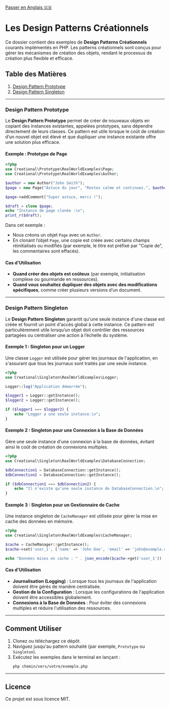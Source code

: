 [ Passer en Anglais 🇬🇧](README.md)

# Les Design Patterns Créationnels

Ce dossier contient des exemples de **Design Patterns Créationnels** courants implémentés en PHP. Les patterns créationnels sont conçus pour gérer les mécanismes de création des objets, rendant le processus de création plus flexible et efficace.

## Table des Matières

1. [Design Pattern Prototype](#design-pattern-prototype)  
2. [Design Pattern Singleton](#design-pattern-singleton)

---

### Design Pattern Prototype

Le **Design Pattern Prototype** permet de créer de nouveaux objets en copiant des instances existantes, appelées prototypes, sans dépendre directement de leurs classes. Ce pattern est utile lorsque le coût de création d’un nouvel objet est élevé et que dupliquer une instance existante offre une solution plus efficace.

#### Exemple : Prototype de Page

```php
<?php
use Creational\Prototype\RealWorldExamples\Page;
use Creational\Prototype\RealWorldExamples\Author;

$author = new Author("John Smith");
$page = new Page("Astuce du jour", "Restez calme et continuez.", $author);

$page->addComment("Super astuce, merci !");

$draft = clone $page;
echo "Instance de page clonée :\n";
print_r($draft);
```

Dans cet exemple :  
- Nous créons un objet `Page` avec un `Author`.  
- En clonant l’objet `Page`, une copie est créée avec certains champs réinitialisés ou modifiés (par exemple, le titre est préfixé par "Copie de", les commentaires sont effacés).

#### Cas d'Utilisation

- **Quand créer des objets est coûteux** (par exemple, initialisation complexe ou gourmande en ressources).  
- **Quand vous souhaitez dupliquer des objets avec des modifications spécifiques**, comme créer plusieurs versions d’un document.

---

### Design Pattern Singleton

Le **Design Pattern Singleton** garantit qu'une seule instance d'une classe est créée et fournit un point d'accès global à cette instance. Ce pattern est particulièrement utile lorsqu’un objet doit contrôler des ressources partagées ou centraliser une action à l’échelle du système.

#### Exemple 1 : Singleton pour un Logger

Une classe `Logger` est utilisée pour gérer les journaux de l'application, en s'assurant que tous les journaux sont traités par une seule instance.

```php
<?php
use Creational\Singleton\RealWorldExamples\Logger;

Logger::log("Application démarrée");

$logger1 = Logger::getInstance();
$logger2 = Logger::getInstance();

if ($logger1 === $logger2) {
    echo "Logger a une seule instance.\n";
}
```

#### Exemple 2 : Singleton pour une Connexion à la Base de Données

Gère une seule instance d'une connexion à la base de données, évitant ainsi le coût de création de connexions multiples.

```php
<?php
use Creational\Singleton\RealWorldExamples\DatabaseConnection;

$dbConnection1 = DatabaseConnection::getInstance();
$dbConnection2 = DatabaseConnection::getInstance();

if ($dbConnection1 === $dbConnection2) {
    echo "Il n’existe qu’une seule instance de DatabaseConnection.\n";
}
```

#### Exemple 3 : Singleton pour un Gestionnaire de Cache

Une instance singleton de `CacheManager` est utilisée pour gérer la mise en cache des données en mémoire.

```php
<?php
use Creational\Singleton\RealWorldExamples\CacheManager;

$cache = CacheManager::getInstance();
$cache->set('user_1', ['name' => 'John Doe', 'email' => 'john@example.com']);

echo "Données mises en cache : " . json_encode($cache->get('user_1')) . "\n";
```

#### Cas d'Utilisation

- **Journalisation (Logging)** : Lorsque tous les journaux de l'application doivent être gérés de manière centralisée.  
- **Gestion de la Configuration** : Lorsque les configurations de l'application doivent être accessibles globalement.  
- **Connexions à la Base de Données** : Pour éviter des connexions multiples et réduire l'utilisation des ressources.

---

## Comment Utiliser

1. Clonez ou téléchargez ce dépôt.  
2. Naviguez jusqu'au pattern souhaité (par exemple, `Prototype` ou `Singleton`).  
3. Exécutez les exemples dans le terminal en lançant :  
   ```bash
   php chemin/vers/votre/exemple.php
   ```

---

## Licence

Ce projet est sous licence MIT.